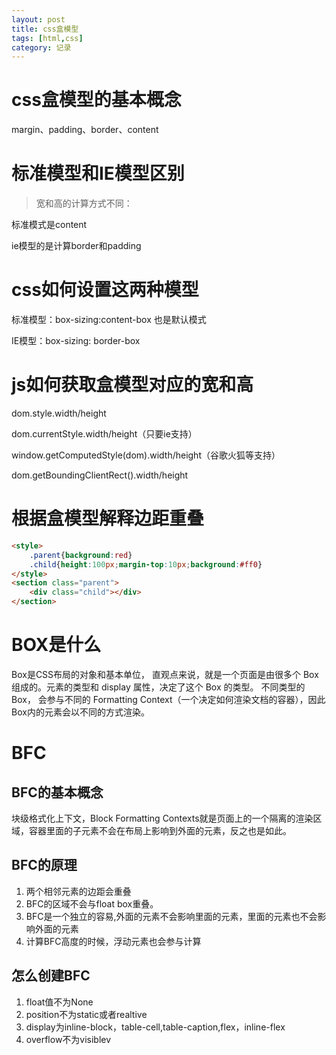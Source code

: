 ```yaml
---
layout: post
title: css盒模型
tags: [html,css]
category: 记录
---
```


# css盒模型的基本概念

margin、padding、border、content

# 标准模型和IE模型区别

>宽和高的计算方式不同：

标准模式是content

ie模型的是计算border和padding


# css如何设置这两种模型

标准模型：box-sizing:content-box 也是默认模式

IE模型：box-sizing: border-box


# js如何获取盒模型对应的宽和高

dom.style.width/height

dom.currentStyle.width/height（只要ie支持）

window.getComputedStyle(dom).width/height（谷歌火狐等支持）

dom.getBoundingClientRect().width/height

# 根据盒模型解释边距重叠

```html
<style>
    .parent{background:red}
    .child{height:100px;margin-top:10px;background:#ff0}
</style>
<section class="parent">
    <div class="child"></div>
</section>
```

# BOX是什么

Box是CSS布局的对象和基本单位， 直观点来说，就是一个页面是由很多个 Box 组成的。元素的类型和 display 属性，决定了这个 Box 的类型。 不同类型的 Box， 会参与不同的 Formatting Context（一个决定如何渲染文档的容器），因此Box内的元素会以不同的方式渲染。

# BFC
## BFC的基本概念

块级格式化上下文，Block Formatting Contexts就是页面上的一个隔离的渲染区域，容器里面的子元素不会在布局上影响到外面的元素，反之也是如此。

## BFC的原理

1. 两个相邻元素的边距会重叠
2. BFC的区域不会与float box重叠。
3. BFC是一个独立的容易,外面的元素不会影响里面的元素，里面的元素也不会影响外面的元素
4. 计算BFC高度的时候，浮动元素也会参与计算

## 怎么创建BFC

1. float值不为None
2. position不为static或者realtive
3. display为inline-block，table-cell,table-caption,flex，inline-flex 
4. overflow不为visiblev
